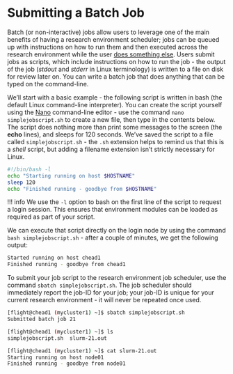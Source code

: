# Submitting a Batch Job

Batch (or non-interactive) jobs allow users to leverage one of the main benefits of having a research environment scheduler; jobs can be queued up with instructions on how to run them and then executed across the research environment while the user [does something else](https://www.quora.com/What-do-you-do-while-youre-waiting-for-your-code-to-finish-running). Users submit jobs as scripts, which include instructions on how to run the job - the output of the job (_stdout_ and _stderr_ in Linux terminology) is written to a file on disk for review later on. You can write a batch job that does anything that can be typed on the command-line.

We’ll start with a basic example - the following script is written in bash (the default Linux command-line interpreter). You can create the script yourself using the [Nano](https://www.howtogeek.com/howto/42980/the-beginners-guide-to-nano-the-linux-command-line-text-editor/) command-line editor - use the command `nano simplejobscript.sh` to create a new file, then type in the contents below. The script does nothing more than print some messages to the screen (the **echo** lines), and sleeps for 120 seconds. We’ve saved the script to a file called `simplejobscript.sh` - the `.sh` extension helps to remind us that this is a _shell_ script, but adding a filename extension isn’t strictly necessary for Linux.

```bash
#!/bin/bash -l
echo "Starting running on host $HOSTNAME"
sleep 120
echo "Finished running - goodbye from $HOSTNAME"
```

!!! info
    We use the `-l` option to bash on the first line of the script to request a login session. This ensures that environment modules can be loaded as required as part of your script.

We can execute that script directly on the login node by using the command `bash simplejobscript.sh` - after a couple of minutes, we get the following output:

```bash
Started running on host chead1
Finished running - goodbye from chead1
```

To submit your job script to the research environment job scheduler, use the command `sbatch simplejobscript.sh`. The job scheduler should immediately report the job-ID for your job; your job-ID is unique for your current research environment - it will never be repeated once used.

```bash
[flight@chead1 (mycluster1) ~]$ sbatch simplejobscript.sh
Submitted batch job 21

[flight@chead1 (mycluster1) ~]$ ls
simplejobscript.sh  slurm-21.out

[flight@chead1 (mycluster1) ~]$ cat slurm-21.out
Starting running on host node01
Finished running - goodbye from node01
```
